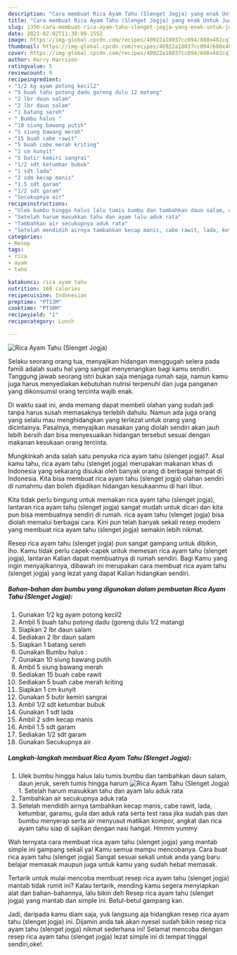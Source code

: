 ```yaml
---
description: "Cara membuat Rica Ayam Tahu (Slenget Jogja) yang enak Untuk Jualan"
title: "Cara membuat Rica Ayam Tahu (Slenget Jogja) yang enak Untuk Jualan"
slug: 1350-cara-membuat-rica-ayam-tahu-slenget-jogja-yang-enak-untuk-jualan
date: 2021-02-02T11:38:09.155Z
image: https://img-global.cpcdn.com/recipes/40922a18037cc094/680x482cq70/rica-ayam-tahu-slenget-jogja-foto-resep-utama.jpg
thumbnail: https://img-global.cpcdn.com/recipes/40922a18037cc094/680x482cq70/rica-ayam-tahu-slenget-jogja-foto-resep-utama.jpg
cover: https://img-global.cpcdn.com/recipes/40922a18037cc094/680x482cq70/rica-ayam-tahu-slenget-jogja-foto-resep-utama.jpg
author: Harry Harrison
ratingvalue: 5
reviewcount: 9
recipeingredient:
- "1/2 kg ayam potong kecil2"
- "5 buah tahu potong dadu goreng dulu 12 matang"
- "2 lbr daun salam"
- "2 lbr daun salam"
- "1 batang sereh"
- " Bumbu halus "
- "10 siung bawang putih"
- "5 siung bawang merah"
- "15 buah cabe rawit"
- "5 buah cabe merah kriting"
- "1 cm kunyit"
- "5 butir kemiri sangrai"
- "1/2 sdt ketumbar bubuk"
- "1 sdt lada"
- "2 sdm kecap manis"
- "1.5 sdt garam"
- "1/2 sdt garam"
- "Secukupnya air"
recipeinstructions:
- "Ulek bumbu hingga halus lalu tumis bumbu dan tambahkan daun salam, daun jeruk, sereh tumis hingga harum"
- "Setelah harum masukkan tahu dan ayam lalu aduk rata"
- "Tambahkan air secukupnya aduk rata"
- "Setelah mendidih airnya tambahkan kecap manis, cabe rawit, lada, ketumbar, garamu, gula dan aduk rata serta test rasa jika sudah pas dan bumbu menyerap serta air menyusut matikan kompor, angkat dan rica ayam tahu siap di sajikan dengan nasi hangat. Hmmm yummy"
categories:
- Resep
tags:
- rica
- ayam
- tahu

katakunci: rica ayam tahu 
nutrition: 168 calories
recipecuisine: Indonesian
preptime: "PT13M"
cooktime: "PT30M"
recipeyield: "1"
recipecategory: Lunch

---
```



![Rica Ayam Tahu (Slenget Jogja)](https://img-global.cpcdn.com/recipes/40922a18037cc094/680x482cq70/rica-ayam-tahu-slenget-jogja-foto-resep-utama.jpg)

Selaku seorang orang tua, menyajikan hidangan menggugah selera pada famili adalah suatu hal yang sangat menyenangkan bagi kamu sendiri. Tanggung jawab seorang istri bukan saja menjaga rumah saja, namun kamu juga harus menyediakan kebutuhan nutrisi terpenuhi dan juga panganan yang dikonsumsi orang tercinta wajib enak.

Di waktu  saat ini, anda memang dapat membeli olahan yang sudah jadi tanpa harus susah memasaknya terlebih dahulu. Namun ada juga orang yang selalu mau menghidangkan yang terlezat untuk orang yang dicintainya. Pasalnya, menyajikan masakan yang diolah sendiri akan jauh lebih bersih dan bisa menyesuaikan hidangan tersebut sesuai dengan makanan kesukaan orang tercinta. 



Mungkinkah anda salah satu penyuka rica ayam tahu (slenget jogja)?. Asal kamu tahu, rica ayam tahu (slenget jogja) merupakan makanan khas di Indonesia yang sekarang disukai oleh banyak orang di berbagai tempat di Indonesia. Kita bisa membuat rica ayam tahu (slenget jogja) olahan sendiri di rumahmu dan boleh dijadikan hidangan kesukaanmu di hari libur.

Kita tidak perlu bingung untuk memakan rica ayam tahu (slenget jogja), lantaran rica ayam tahu (slenget jogja) sangat mudah untuk dicari dan kita pun bisa membuatnya sendiri di rumah. rica ayam tahu (slenget jogja) bisa diolah memalui berbagai cara. Kini pun telah banyak sekali resep modern yang membuat rica ayam tahu (slenget jogja) semakin lebih nikmat.

Resep rica ayam tahu (slenget jogja) pun sangat gampang untuk dibikin, lho. Kamu tidak perlu capek-capek untuk memesan rica ayam tahu (slenget jogja), lantaran Kalian dapat membuatnya di rumah sendiri. Bagi Kamu yang ingin menyajikannya, dibawah ini merupakan cara membuat rica ayam tahu (slenget jogja) yang lezat yang dapat Kalian hidangkan sendiri.

<!--inarticleads1-->

##### Bahan-bahan dan bumbu yang digunakan dalam pembuatan Rica Ayam Tahu (Slenget Jogja):

1. Gunakan 1/2 kg ayam potong kecil2
1. Ambil 5 buah tahu potong dadu (goreng dulu 1/2 matang)
1. Siapkan 2 lbr daun salam
1. Sediakan 2 lbr daun salam
1. Siapkan 1 batang sereh
1. Gunakan  Bumbu halus :
1. Gunakan 10 siung bawang putih
1. Ambil 5 siung bawang merah
1. Sediakan 15 buah cabe rawit
1. Sediakan 5 buah cabe merah kriting
1. Siapkan 1 cm kunyit
1. Gunakan 5 butir kemiri sangrai
1. Ambil 1/2 sdt ketumbar bubuk
1. Gunakan 1 sdt lada
1. Ambil 2 sdm kecap manis
1. Ambil 1.5 sdt garam
1. Sediakan 1/2 sdt garam
1. Gunakan Secukupnya air




<!--inarticleads2-->

##### Langkah-langkah membuat Rica Ayam Tahu (Slenget Jogja):

1. Ulek bumbu hingga halus lalu tumis bumbu dan tambahkan daun salam, daun jeruk, sereh tumis hingga harum
<img src="https://img-global.cpcdn.com/steps/8928421ea9b33304/160x128cq70/rica-ayam-tahu-slenget-jogja-langkah-memasak-1-foto.jpg" alt="Rica Ayam Tahu (Slenget Jogja)">1. Setelah harum masukkan tahu dan ayam lalu aduk rata
1. Tambahkan air secukupnya aduk rata
1. Setelah mendidih airnya tambahkan kecap manis, cabe rawit, lada, ketumbar, garamu, gula dan aduk rata serta test rasa jika sudah pas dan bumbu menyerap serta air menyusut matikan kompor, angkat dan rica ayam tahu siap di sajikan dengan nasi hangat. Hmmm yummy




Wah ternyata cara membuat rica ayam tahu (slenget jogja) yang mantab simple ini gampang sekali ya! Kamu semua mampu mencobanya. Cara buat rica ayam tahu (slenget jogja) Sangat sesuai sekali untuk anda yang baru belajar memasak maupun juga untuk kamu yang sudah hebat memasak.

Tertarik untuk mulai mencoba membuat resep rica ayam tahu (slenget jogja) mantab tidak rumit ini? Kalau tertarik, mending kamu segera menyiapkan alat dan bahan-bahannya, lalu bikin deh Resep rica ayam tahu (slenget jogja) yang mantab dan simple ini. Betul-betul gampang kan. 

Jadi, daripada kamu diam saja, yuk langsung aja hidangkan resep rica ayam tahu (slenget jogja) ini. Dijamin anda tak akan nyesel sudah bikin resep rica ayam tahu (slenget jogja) nikmat sederhana ini! Selamat mencoba dengan resep rica ayam tahu (slenget jogja) lezat simple ini di tempat tinggal sendiri,oke!.

